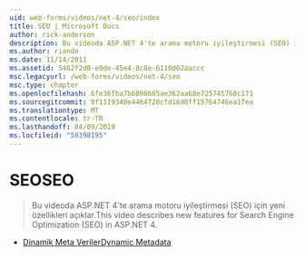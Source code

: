 ```yaml
---
uid: web-forms/videos/net-4/seo/index
title: SEO | Microsoft Docs
author: rick-anderson
description: Bu videoda ASP.NET 4'te arama motoru iyileştirmesi (SEO) için yeni özellikleri açıklar.
ms.author: riande
ms.date: 11/14/2011
ms.assetid: 5462f2d0-e9de-45e4-8c8e-6110d62aaccc
msc.legacyurl: /web-forms/videos/net-4/seo
msc.type: chapter
ms.openlocfilehash: 6fe36fba7b6098665ae362aa68e725745760c171
ms.sourcegitcommit: 0f1119340e4464720cfd16d0ff15764746ea1fea
ms.translationtype: MT
ms.contentlocale: tr-TR
ms.lasthandoff: 04/09/2019
ms.locfileid: "59398195"
---
```

# <a name="seo"></a><span data-ttu-id="693a5-103">SEO</span><span class="sxs-lookup"><span data-stu-id="693a5-103">SEO</span></span>

> <span data-ttu-id="693a5-104">Bu videoda ASP.NET 4'te arama motoru iyileştirmesi (SEO) için yeni özellikleri açıklar.</span><span class="sxs-lookup"><span data-stu-id="693a5-104">This video describes new features for Search Engine Optimization (SEO) in ASP.NET 4.</span></span>


- [<span data-ttu-id="693a5-105">Dinamik Meta Veriler</span><span class="sxs-lookup"><span data-stu-id="693a5-105">Dynamic Metadata</span></span>](aspnet-4-quick-hit-dynamic-metadata.md)

